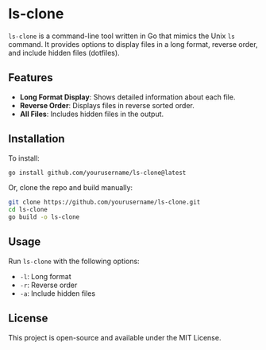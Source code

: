 # ls-clone

`ls-clone` is a command-line tool written in Go that mimics the Unix `ls` command. It provides options to display files in a long format, reverse order, and include hidden files (dotfiles).

## Features

- **Long Format Display**: Shows detailed information about each file.
- **Reverse Order**: Displays files in reverse sorted order.
- **All Files**: Includes hidden files in the output.

## Installation

To install:

```bash
go install github.com/yourusername/ls-clone@latest
```

Or, clone the repo and build manually:

```bash
git clone https://github.com/yourusername/ls-clone.git
cd ls-clone
go build -o ls-clone
```

## Usage

Run `ls-clone` with the following options:

- `-l`: Long format
- `-r`: Reverse order
- `-a`: Include hidden files

## License

This project is open-source and available under the MIT License.
